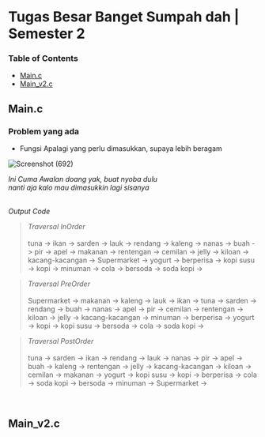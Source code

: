 # Tugas Besar Banget Sumpah dah | Semester 2
### Table of Contents

- [Main.c](#Main.c)
- [Main_v2.c](#Main_v2.c)

## Main.c
### Problem yang ada

- Fungsi Apalagi yang perlu dimasukkan, supaya lebih beragam <br>

![Screenshot (692)](https://github.com/iniparhan/Tugas-Besar-Banget-Semester-2/assets/105894704/bb9cab9f-9060-4057-875d-08f0ec8787cf)

_Ini Cuma Awalan doang yak, buat nyoba dulu_ <br>
_nanti aja kalo mau dimasukkin lagi sisanya_ 

<br> _Output Code_ <br>
> _Traversal InOrder_ <br><br> tuna -> ikan -> sarden -> lauk -> rendang -> kaleng -> nanas -> buah -> pir -> apel -> makanan -> rentengan -> cemilan -> jelly -> kiloan -> kacang-kacangan -> Supermarket -> yogurt -> berperisa -> kopi susu -> kopi -> minuman -> cola -> bersoda -> soda kopi -> 

> _Traversal PreOrder_ <br><br> Supermarket -> makanan -> kaleng -> lauk -> ikan -> tuna -> sarden -> rendang -> buah -> nanas -> apel -> pir -> cemilan -> rentengan -> kiloan -> jelly -> kacang-kacangan -> minuman -> berperisa -> yogurt -> kopi -> kopi susu -> bersoda -> cola -> soda kopi -> 

> _Traversal PostOrder_ <br><br> tuna -> sarden -> ikan -> rendang -> lauk -> nanas -> pir -> apel -> buah -> kaleng -> rentengan -> jelly -> kacang-kacangan -> kiloan -> cemilan -> makanan -> yogurt -> kopi susu -> kopi -> berperisa -> cola -> soda kopi -> bersoda -> minuman -> Supermarket -> 
<br>

## Main_v2.c
